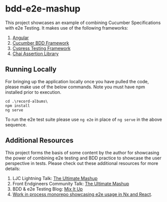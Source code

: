# bdd-e2e-mashup

This project showcases an example of combining Cucumber Specifications with e2e Testing. It makes use of the following frameworks:

1. [Angular](https://angular.io/)
2. [Cucumber BDD Framework](https://cucumber.io/)
3. [Cypress Testing Framework](https://www.cypress.io/)
4. [Chai Assertion Library](https://www.chaijs.com/)

## Running Locally

For bringing up the application locally once you have pulled the code, please make use of the below commands. Note you must have npm installed prior to execution.

``` cli
cd .\record-albums\
npm install
ng serve
```

To run the e2e test suite please use `ng e2e` in place of `ng serve` in the above sequence.

## Additional Resources

This project forms the basis of some content by the author for showcasing the power of combining e2e testing and BDD practice to showcase the user perspective in tests. Please check out these additional resources for more details:

1. LJC Lightning Talk: [The Ultimate Mashup](https://youtu.be/-uPo1deQvcQ)
2. Front Endgineers Community Talk: [The Ultimate Mashup](https://www.meetup.com/Front-Endgineers-London/events/276397627/)
3. BDD & e2e Testing Blog: [Mix It Up](https://carlyrichmond.com/2021/02/15/mix-it-up/)
4. [Work in process monorepo showcasing e2e usage in Nx and React](https://github.com/carlyrichmond/record-collection).
